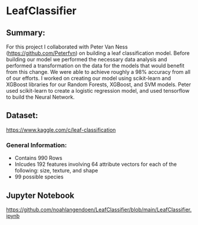 # LeafClassifier

## Summary:

For this project I collaborated with Peter Van Ness (https://github.com/Peterfvn) on building a leaf classification model. Before building our model we performed the necessary data analysis and performed a transformation on the data for the models that would benefit from this change. We were able to achieve roughly a 98% accuracy from all of our efforts. I worked on creating our model using scikit-learn and XGBoost libraries for our Random Forests, XGBoost, and SVM models. Peter used scikit-learn to create a logistic regression model, and used tensorflow to build the Neural Network.

## Dataset: 

https://www.kaggle.com/c/leaf-classification

### General Information:

* Contains 990 Rows
* Inlcudes 192 features involving 64 attribute vectors for each of the following: size, texture, and shape
* 99 possible species

## Jupyter Notebook

https://github.com/noahlangendoen/LeafClassifier/blob/main/LeafClassifier.ipynb
